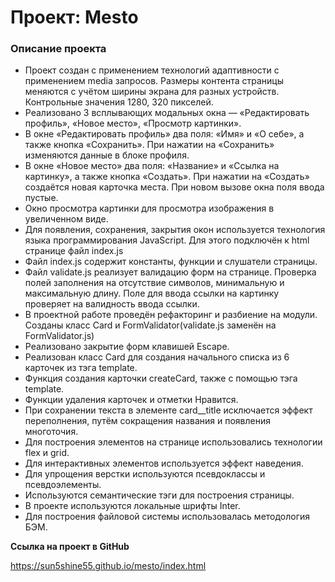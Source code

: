 # Проект: Mesto

### Описание проекта
* Проект создан с применением технологий адаптивности с применением media запросов. 
    Размеры контента страницы меняются с учётом ширины экрана для разных устройств.
    Контрольные значения 1280, 320 пикселей.
* Реализовано 3 всплывающих модальных окна — «Редактировать профиль», «Новое место», «Просмотр картинки». 
* В  окне «Редактировать профиль» два поля: «Имя» и «О себе», а также кнопка «Сохранить». При нажатии на «Сохранить» изменяются данные в блоке профиля.
* В  окне «Новое место» два поля: «Название» и «Ссылка на картинку», а также кнопка «Создать». При нажатии на «Создать» создаётся новая карточка места. При новом вызове окна поля ввода пустые.
* Окно просмотра картинки для просмотра изображения в увеличенном виде.                     
* Для появления, сохранения, закрытия окон используется технология языка программирования JavaScript.
  Для этого подключён к html странице файл index.js
* Файл index.js содержит константы, функции и слушатели страницы.
* Файл validate.js реализует валидацию форм на странице. Проверка полей заполнения на отсутствие символов, минимальную и максимальную длину. Поле для ввода ссылки на картинку проверяет на валидность ввода ссылки.
* В проектной работе проведён рефакторинг и разбиение на модули. Созданы класс Card и FormValidator(validate.js заменён на FormValidator.js)
* Реализовано закрытие форм клавишей Escape. 
* Реализован класс Card для создания начального списка из 6 карточек из тэга template.
* Функция создания карточки createCard, также с помощью тэга template.
* Функции удаления карточек и отметки Нравится.
* При сохранении текста в элементе card__title исключается эффект переполнения,
  путём сокращения названия и появления многоточия. 
* Для построения элементов на странице использовались технологии flex и grid.
* Для интерактивных элементов используется эффект наведения.
* Для упрощения верстки используются псевдоклассы и псевдоэлементы.
* Используются семантические тэги для построения страницы.
* В проекте используются локальные шрифты Inter.
* Для построения файловой системы использовалась методология БЭМ. 


**Ссылка на проект в GitHub**

https://sun5shine55.github.io/mesto/index.html